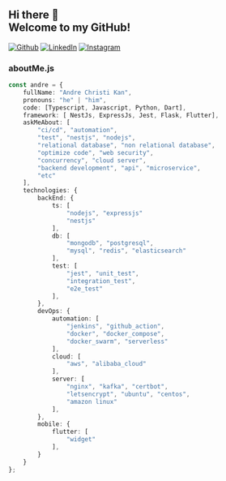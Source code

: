 ## Hi there 👋 <br> Welcome to my GitHub! 

[![Github][github-shield]][author-github]
[![LinkedIn][linkedin-shield]][author-linkedin]
[![Instagram][instagram-shield]][author-instagram]

### aboutMe.js

```typescript
const andre = {
    fullName: "Andre Christi Kan",
    pronouns: "he" | "him",
    code: [Typescript, Javascript, Python, Dart],
    framework: [ NestJs, ExpressJs, Jest, Flask, Flutter],
    askMeAbout: [
        "ci/cd", "automation", 
        "test", "nestjs", "nodejs",
        "relational database", "non relational database",
        "optimize code", "web security", 
        "concurrency", "cloud server", 
        "backend development", "api", "microservice", 
        "etc"
    ],
    technologies: {
        backEnd: {
            ts: [
                "nodejs", "expressjs"
                "nestjs"
            ],
            db: [
                "mongodb", "postgresql", 
                "mysql", "redis", "elasticsearch"
            ],
            test: [
                "jest", "unit_test", 
                "integration_test",
                "e2e_test"
            ],
        },
        devOps: {
            automation: [
                "jenkins", "github_action",
                "docker", "docker_compose",
                "docker_swarm", "serverless"
            ],
            cloud: [
                "aws", "alibaba_cloud"
            ],
            server: [
                "nginx", "kafka", "certbot",
                "letsencrypt", "ubuntu", "centos",
                "amazon linux"
            ],
        },
        mobile: {
            flutter: [
                "widget"
            ],
        }
    }
};
```

[github-shield]: https://img.shields.io/badge/GitHub-100000?style=for-the-badge&logo=github&logoColor=white
[linkedin-shield]: https://img.shields.io/badge/LinkedIn-0077B5?style=for-the-badge&logo=linkedin&logoColor=white
[instagram-shield]: https://img.shields.io/badge/Instagram-E4405F?style=for-the-badge&logo=instagram&logoColor=white

[author-linkedin]: https://linkedin.com/in/andrechristikan
[author-instagram]: https://www.instagram.com/___ac.k
[author-email]: mailto:ack@baibay.id
[author-github]: https://github.com/andrechristikan
